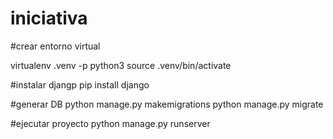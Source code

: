 # iniciativa
#crear entorno virtual

virtualenv .venv -p python3
source .venv/bin/activate

#instalar djangp
pip install django

#generar DB
python manage.py makemigrations
python manage.py migrate

#ejecutar proyecto
python manage.py runserver
